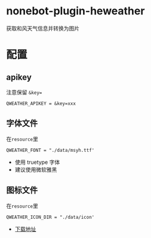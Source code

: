 # nonebot-plugin-heweather

获取和风天气信息并转换为图片

# 配置

## apikey

注意保留 `&key=`

```
QWEATHER_APIKEY = &key=xxx
```

## 字体文件

在`resource`里

```
QWEATHER_FONT = "./data/msyh.ttf'
```

- 使用 truetype 字体
- 建议使用微软雅黑

## 图标文件

在`resource`里

```
QWEATHER_ICON_DIR = "./data/icon'
```

- [下载地址](https://dev.qweather.com/docs/start/icons/)
